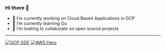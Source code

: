 ### Hi there 👋

- 🔭 I’m currently working on Cloud Based Applications in GCP
- 🌱 I’m currently learning Go
- 👯 I’m looking to collaborate on open source projects

---

[![GCP GDE](https://github.com/lynnlangit/lynnlangit/blob/master/badges/gcp.svg)]()
[![AWS Hero](https://github.com/lynnlangit/lynnlangit/blob/master/badges/aws.svg)]()

<!-- [![MSFT RD](https://github.com/lynnlangit/lynnlangit/blob/master/badges/azure.svg)]() -->

<!--
- 🤔 I’m looking for help with ...
- 💬 Ask me about ...
- 📫 How to reach me: ...
- 😄 Pronouns: ...
- ⚡ Fun fact: ...
-->
